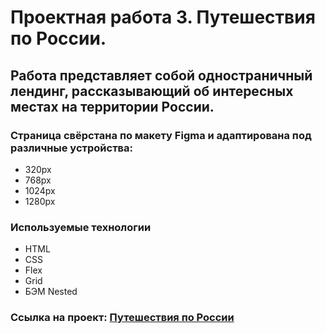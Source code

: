 # **Проектная работа 3. Путешествия по России.**

## **Работа представляет собой одностраничный лендинг, рассказывающий об интересных местах на территории России.**

### **Страница свёрстана по макету Figma и адаптирована под различные устройства:**
* 320px
* 768px
* 1024px
* 1280px

### **Используемые технологии**
* HTML
* CSS
* Flex
* Grid
* БЭМ Nested

### **Cсылка на проект:** [Путешествия по России](https://yarikbegin.github.io/russian-travel/)
